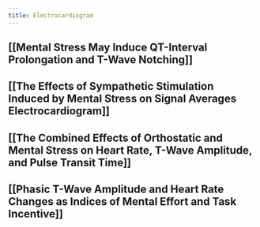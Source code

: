 ```yaml
---
title: Electrocardiogram
---
```


## [[Mental Stress May Induce QT-Interval Prolongation and T-Wave Notching]]
## [[The Effects of Sympathetic Stimulation Induced by Mental Stress on Signal Averages Electrocardiogram]]
## [[The Combined Effects of Orthostatic and Mental Stress on Heart Rate, T-Wave Amplitude, and Pulse Transit Time]]
## [[Phasic T-Wave Amplitude and Heart Rate Changes as Indices of Mental Effort and Task Incentive]]

